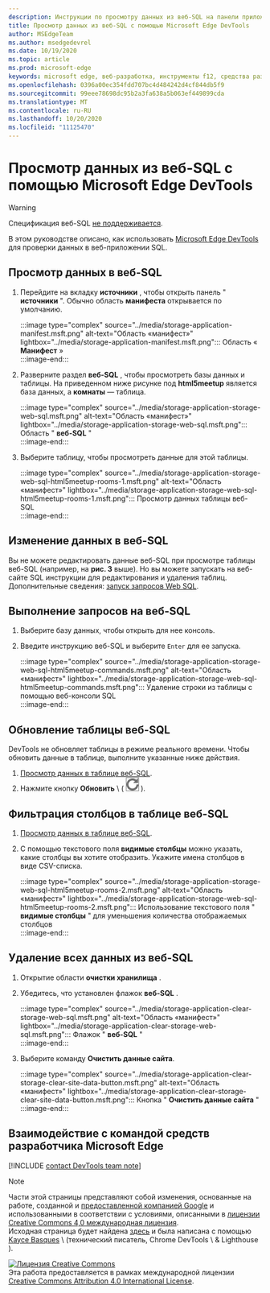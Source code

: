 ```yaml
---
description: Инструкции по просмотру данных из веб-SQL на панели приложения Microsoft Edge DevTools.
title: Просмотр данных из веб-SQL с помощью Microsoft Edge DevTools
author: MSEdgeTeam
ms.author: msedgedevrel
ms.date: 10/19/2020
ms.topic: article
ms.prod: microsoft-edge
keywords: microsoft edge, веб-разработка, инструменты f12, средства разработчика
ms.openlocfilehash: 0396a00ec354fdd707bc4d484242d4cf844db5f9
ms.sourcegitcommit: 99eee78698dc95b2a3fa638a5b063ef449899cda
ms.translationtype: MT
ms.contentlocale: ru-RU
ms.lasthandoff: 10/20/2020
ms.locfileid: "11125470"
---
```

<!-- Copyright Kayce Basques 

   Licensed under the Apache License, Version 2.0 (the "License");
   you may not use this file except in compliance with the License.
   You may obtain a copy of the License at

       https://www.apache.org/licenses/LICENSE-2.0

   Unless required by applicable law or agreed to in writing, software
   distributed under the License is distributed on an "AS IS" BASIS,
   WITHOUT WARRANTIES OR CONDITIONS OF ANY KIND, either express or implied.
   See the License for the specific language governing permissions and
   limitations under the License.  -->

# Просмотр данных из веб-SQL с помощью Microsoft Edge DevTools  

> [!WARNING]
> Спецификация веб-SQL [не поддерживается][W3CWebSQLStatus].  

В этом руководстве описано, как использовать [Microsoft Edge DevTools][MicrosoftEdgeDevTools] для проверки данных в веб-приложении SQL.  

## Просмотр данных в веб-SQL  

1.  Перейдите на вкладку **источники** , чтобы открыть панель " **источники** ".  Обычно область **манифеста** открывается по умолчанию.  
    
    :::image type="complex" source="../media/storage-application-manifest.msft.png" alt-text="Область «манифест»" lightbox="../media/storage-application-manifest.msft.png":::
       Область « **Манифест** »  
    :::image-end:::  
    
1.  Разверните раздел **веб-SQL** , чтобы просмотреть базы данных и таблицы.  На приведенном ниже рисунке под **html5meetup** является база данных, а **комнаты** — таблица.  
    
    :::image type="complex" source="../media/storage-application-storage-web-sql.msft.png" alt-text="Область «манифест»" lightbox="../media/storage-application-storage-web-sql.msft.png":::
       Область " **веб-SQL** "  
    :::image-end:::  
    
1.  Выберите таблицу, чтобы просмотреть данные для этой таблицы.  
    
    :::image type="complex" source="../media/storage-application-storage-web-sql-html5meetup-rooms-1.msft.png" alt-text="Область «манифест»" lightbox="../media/storage-application-storage-web-sql-html5meetup-rooms-1.msft.png":::
       Просмотр данных таблицы веб-SQL  
    :::image-end:::  
    
## Изменение данных в веб-SQL  

Вы не можете редактировать данные веб-SQL при просмотре таблицы веб-SQL (например, на **рис. 3** выше).  Но вы можете запускать на веб-сайте SQL инструкции для редактирования и удаления таблиц.  Дополнительные сведения: [запуск запросов Web SQL](#run-web-sql-queries).  

## Выполнение запросов на веб-SQL  

1.  Выберите базу данных, чтобы открыть для нее консоль.  
1.  Введите инструкцию веб-SQL и выберите `Enter` для ее запуска.  
    
    :::image type="complex" source="../media/storage-application-storage-web-sql-html5meetup-commands.msft.png" alt-text="Область «манифест»" lightbox="../media/storage-application-storage-web-sql-html5meetup-commands.msft.png":::
       Удаление строки из таблицы с помощью веб-консоли SQL  
    :::image-end:::  
    
## Обновление таблицы веб-SQL  

DevTools не обновляет таблицы в режиме реального времени.  Чтобы обновить данные в таблице, выполните указанные ниже действия.  

1.  [Просмотр данных в таблице веб-SQL](#view-web-sql-data).  
1.  Нажмите кнопку **Обновить** \ ( ![ обновить ][ImageRefreshIcon] \).  
    
## Фильтрация столбцов в таблице веб-SQL  

1.  [Просмотр данных в таблице веб-SQL](#view-web-sql-data).  
1.  С помощью текстового поля **видимые столбцы** можно указать, какие столбцы вы хотите отобразить.  Укажите имена столбцов в виде CSV-списка.  
    
    :::image type="complex" source="../media/storage-application-storage-web-sql-html5meetup-rooms-2.msft.png" alt-text="Область «манифест»" lightbox="../media/storage-application-storage-web-sql-html5meetup-rooms-2.msft.png":::
       Использование текстового поля " **видимые столбцы** " для уменьшения количества отображаемых столбцов  
    :::image-end:::  
    
## Удаление всех данных из веб-SQL  

1.  Открытие области **очистки хранилища** .  
1.  Убедитесь, что установлен флажок **веб-SQL** .  
    
    :::image type="complex" source="../media/storage-application-clear-storage-web-sql.msft.png" alt-text="Область «манифест»" lightbox="../media/storage-application-clear-storage-web-sql.msft.png":::
       Флажок " **веб-SQL** "  
    :::image-end:::  
    
1.  Выберите команду **Очистить данные сайта**.  
    
    :::image type="complex" source="../media/storage-application-clear-storage-clear-site-data-button.msft.png" alt-text="Область «манифест»" lightbox="../media/storage-application-clear-storage-clear-site-data-button.msft.png":::
       Кнопка " **Очистить данные сайта** "  
    :::image-end:::  
    
## Взаимодействие с командой средств разработчика Microsoft Edge  

[!INCLUDE [contact DevTools team note](../includes/contact-devtools-team-note.md)]  

<!-- image links -->  

[ImageRefreshIcon]: ../media/refresh-icon.msft.png  

<!-- links -->  

[MicrosoftEdgeDevTools]: ../../devtools-guide-chromium.md "Инструменты разработчика Microsoft EDGE (Chromium) | Документы Microsoft"  

[W3CWebSQLStatus]: https://w3.org/TR/webdatabase/#status-of-this-document "База данных веб-SQL | PNG"  

> [!NOTE]
> Части этой страницы представляют собой изменения, основанные на работе, созданной и [предоставленной компанией Google][GoogleSitePolicies] и использованными в соответствии с условиями, описанными в [лицензии Creative Commons 4,0 международная лицензия][CCA4IL].  
> Исходная страница будет найдена [здесь](https://developers.google.com/web/tools/chrome-devtools/storage/websql) и была написана с помощью [Kayce Basques][KayceBasques] \ (технический писатель, Chrome DevTools \ & Lighthouse \).  

[![Лицензия Creative Commons][CCby4Image]][CCA4IL]  
Эта работа предоставляется в рамках международной лицензии [Creative Commons Attribution 4.0 International License][CCA4IL].  

[CCA4IL]: https://creativecommons.org/licenses/by/4.0  
[CCby4Image]: https://i.creativecommons.org/l/by/4.0/88x31.png  
[GoogleSitePolicies]: https://developers.google.com/terms/site-policies  
[KayceBasques]: https://developers.google.com/web/resources/contributors/kaycebasques  

